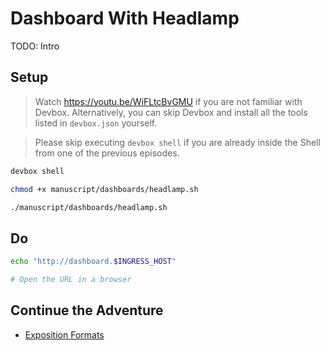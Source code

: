 # Dashboard With Headlamp

TODO: Intro

## Setup

> Watch https://youtu.be/WiFLtcBvGMU if you are not familiar with Devbox. Alternatively, you can skip Devbox and install all the tools listed in `devbox.json` yourself.

> Please skip executing `devbox shell` if you are already inside the Shell from one of the previous episodes.

```bash
devbox shell

chmod +x manuscript/dashboards/headlamp.sh

./manuscript/dashboards/headlamp.sh
```

## Do

```bash
echo "http://dashboard.$INGRESS_HOST"

# Open the URL in a browser
```

## Continue the Adventure

* [Exposition Formats](../exposition-formats/README.md)
